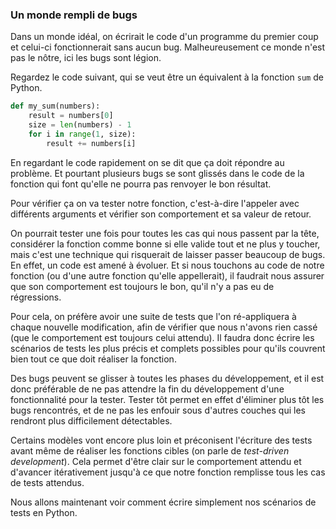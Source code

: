 ### Un monde rempli de bugs

Dans un monde idéal, on écrirait le code d'un programme du premier coup et celui-ci fonctionnerait sans aucun bug.
Malheureusement ce monde n'est pas le nôtre, ici les bugs sont légion.

Regardez le code suivant, qui se veut être un équivalent à la fonction `sum` de Python.

```python
def my_sum(numbers):
    result = numbers[0]
    size = len(numbers) - 1
    for i in range(1, size):
        result += numbers[i]
```

En regardant le code rapidement on se dit que ça doit répondre au problème.
Et pourtant plusieurs bugs se sont glissés dans le code de la fonction qui font qu'elle ne pourra pas renvoyer le bon résultat.

Pour vérifier ça on va tester notre fonction, c'est-à-dire l'appeler avec différents arguments et vérifier son comportement et sa valeur de retour.

On pourrait tester une fois pour toutes les cas qui nous passent par la tête, considérer la fonction comme bonne si elle valide tout et ne plus y toucher, mais c'est une technique qui risquerait de laisser passer beaucoup de bugs.
En effet, un code est amené à évoluer. Et si nous touchons au code de notre fonction (ou d'une autre fonction qu'elle appellerait), il faudrait nous assurer que son comportement est toujours le bon, qu'il n'y a pas eu de régressions.

Pour cela, on préfère avoir une suite de tests que l'on ré-appliquera à chaque nouvelle modification, afin de vérifier que nous n'avons rien cassé (que le comportement est toujours celui attendu).
Il faudra donc écrire les scénarios de tests les plus précis et complets possibles pour qu'ils couvrent bien tout ce que doit réaliser la fonction.

Des bugs peuvent se glisser à toutes les phases du développement, et il est donc préférable de ne pas attendre la fin du développement d'une fonctionnalité pour la tester.
Tester tôt permet en effet d'éliminer plus tôt les bugs rencontrés, et de ne pas les enfouir sous d'autres couches qui les rendront plus difficilement détectables.

Certains modèles vont encore plus loin et préconisent l'écriture des tests avant même de réaliser les fonctions cibles (on parle de _test-driven development_).
Cela permet d'être clair sur le comportement attendu et d'avancer itérativement jusqu'à ce que notre fonction remplisse tous les cas de tests attendus.

Nous allons maintenant voir comment écrire simplement nos scénarios de tests en Python.
